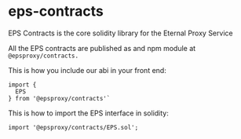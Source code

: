 # eps-contracts

EPS Contracts is the core solidity library for the Eternal Proxy Service

All the EPS contracts are published as and npm module at `@epsproxy/contracts.` 

This is how you include our abi in your front end:

    import {
      EPS
    } from '@epsproxy/contracts'`

This is how to import the EPS interface in solidity:

    import '@epsproxy/contracts/EPS.sol';